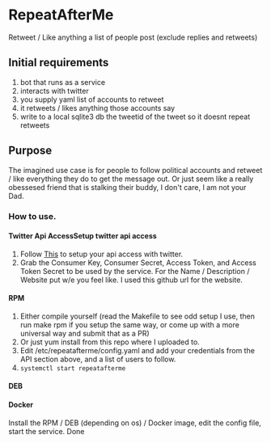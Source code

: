 # RepeatAfterMe
Retweet / Like anything a list of people post (exclude replies and retweets)
## Initial requirements
  1. bot that runs as a service
  2. interacts with twitter
  3. you supply yaml list of accounts to retweet
  4. it retweets / likes anything those accounts say
  5. write to a local sqlite3 db the tweetid of the tweet so it doesnt repeat retweets

## Purpose
The imagined use case is for people to follow political accounts and retweet / like everything they do to get the message out. Or just seem like a really obessesed friend that is stalking their buddy, I don't care, I am not your Dad.

### How to use.
#### Twitter Api AccessSetup twitter api access
  1. Follow [This](https://themepacific.com/how-to-generate-api-key-consumer-token-access-key-for-twitter-oauth/994/) to setup your api access with twitter.
  2. Grab the Consumer Key, Consumer Secret, Access Token, and Access Token Secret to be used by the service. For the Name / Description / Website put w/e you feel like. I used this github url for the website.

#### RPM
  1. Either compile yourself (read the Makefile to see odd setup I use, then run make rpm if you setup the same way, or come up with a more universal way and submit that as a PR)
  2. Or just yum install from this repo where I uploaded to.
  3. Edit /etc/repeatafterme/config.yaml and add your credentials from the API section above, and a list of users to follow.
  4. `systemctl start repeatafterme`
#### DEB
#### Docker
Install the RPM / DEB (depending on os) / Docker image, edit the config file, start the service. Done
